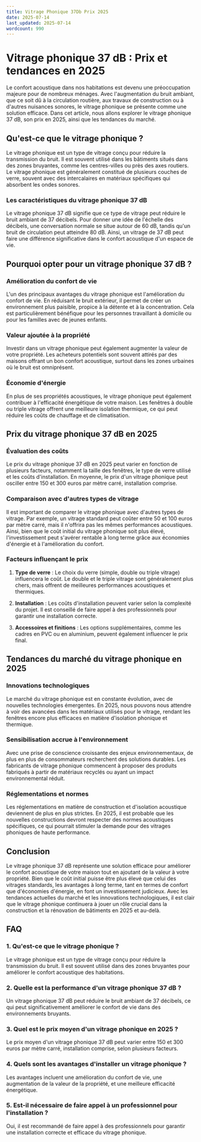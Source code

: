 ```yaml
---
title: Vitrage Phonique 37Db Prix 2025
date: 2025-07-14
last_updated: 2025-07-14
wordcount: 990
---
```


# Vitrage phonique 37 dB : Prix et tendances en 2025

Le confort acoustique dans nos habitations est devenu une préoccupation majeure pour de nombreux ménages. Avec l'augmentation du bruit ambiant, que ce soit dû à la circulation routière, aux travaux de construction ou à d'autres nuisances sonores, le vitrage phonique se présente comme une solution efficace. Dans cet article, nous allons explorer le vitrage phonique 37 dB, son prix en 2025, ainsi que les tendances du marché.

## Qu'est-ce que le vitrage phonique ?

Le vitrage phonique est un type de vitrage conçu pour réduire la transmission du bruit. Il est souvent utilisé dans les bâtiments situés dans des zones bruyantes, comme les centres-villes ou près des axes routiers. Le vitrage phonique est généralement constitué de plusieurs couches de verre, souvent avec des intercalaires en matériaux spécifiques qui absorbent les ondes sonores.

### Les caractéristiques du vitrage phonique 37 dB

Le vitrage phonique 37 dB signifie que ce type de vitrage peut réduire le bruit ambiant de 37 décibels. Pour donner une idée de l'échelle des décibels, une conversation normale se situe autour de 60 dB, tandis qu'un bruit de circulation peut atteindre 80 dB. Ainsi, un vitrage de 37 dB peut faire une différence significative dans le confort acoustique d'un espace de vie.

## Pourquoi opter pour un vitrage phonique 37 dB ?

### Amélioration du confort de vie

L'un des principaux avantages du vitrage phonique est l'amélioration du confort de vie. En réduisant le bruit extérieur, il permet de créer un environnement plus paisible, propice à la détente et à la concentration. Cela est particulièrement bénéfique pour les personnes travaillant à domicile ou pour les familles avec de jeunes enfants.

### Valeur ajoutée à la propriété

Investir dans un vitrage phonique peut également augmenter la valeur de votre propriété. Les acheteurs potentiels sont souvent attirés par des maisons offrant un bon confort acoustique, surtout dans les zones urbaines où le bruit est omniprésent.

### Économie d'énergie

En plus de ses propriétés acoustiques, le vitrage phonique peut également contribuer à l'efficacité énergétique de votre maison. Les fenêtres à double ou triple vitrage offrent une meilleure isolation thermique, ce qui peut réduire les coûts de chauffage et de climatisation.

## Prix du vitrage phonique 37 dB en 2025

### Évaluation des coûts

Le prix du vitrage phonique 37 dB en 2025 peut varier en fonction de plusieurs facteurs, notamment la taille des fenêtres, le type de verre utilisé et les coûts d'installation. En moyenne, le prix d'un vitrage phonique peut osciller entre 150 et 300 euros par mètre carré, installation comprise.

### Comparaison avec d'autres types de vitrage

Il est important de comparer le vitrage phonique avec d'autres types de vitrage. Par exemple, un vitrage standard peut coûter entre 50 et 100 euros par mètre carré, mais il n'offrira pas les mêmes performances acoustiques. Ainsi, bien que le coût initial du vitrage phonique soit plus élevé, l'investissement peut s'avérer rentable à long terme grâce aux économies d'énergie et à l'amélioration du confort.

### Facteurs influençant le prix

1. **Type de verre** : Le choix du verre (simple, double ou triple vitrage) influencera le coût. Le double et le triple vitrage sont généralement plus chers, mais offrent de meilleures performances acoustiques et thermiques.
   
2. **Installation** : Les coûts d'installation peuvent varier selon la complexité du projet. Il est conseillé de faire appel à des professionnels pour garantir une installation correcte.

3. **Accessoires et finitions** : Les options supplémentaires, comme les cadres en PVC ou en aluminium, peuvent également influencer le prix final.

## Tendances du marché du vitrage phonique en 2025

### Innovations technologiques

Le marché du vitrage phonique est en constante évolution, avec de nouvelles technologies émergentes. En 2025, nous pouvons nous attendre à voir des avancées dans les matériaux utilisés pour le vitrage, rendant les fenêtres encore plus efficaces en matière d'isolation phonique et thermique.

### Sensibilisation accrue à l'environnement

Avec une prise de conscience croissante des enjeux environnementaux, de plus en plus de consommateurs recherchent des solutions durables. Les fabricants de vitrage phonique commencent à proposer des produits fabriqués à partir de matériaux recyclés ou ayant un impact environnemental réduit.

### Réglementations et normes

Les réglementations en matière de construction et d'isolation acoustique deviennent de plus en plus strictes. En 2025, il est probable que les nouvelles constructions devront respecter des normes acoustiques spécifiques, ce qui pourrait stimuler la demande pour des vitrages phoniques de haute performance.

## Conclusion

Le vitrage phonique 37 dB représente une solution efficace pour améliorer le confort acoustique de votre maison tout en ajoutant de la valeur à votre propriété. Bien que le coût initial puisse être plus élevé que celui des vitrages standards, les avantages à long terme, tant en termes de confort que d'économies d'énergie, en font un investissement judicieux. Avec les tendances actuelles du marché et les innovations technologiques, il est clair que le vitrage phonique continuera à jouer un rôle crucial dans la construction et la rénovation de bâtiments en 2025 et au-delà.

## FAQ

### 1. Qu'est-ce que le vitrage phonique ?

Le vitrage phonique est un type de vitrage conçu pour réduire la transmission du bruit. Il est souvent utilisé dans des zones bruyantes pour améliorer le confort acoustique des habitations.

### 2. Quelle est la performance d'un vitrage phonique 37 dB ?

Un vitrage phonique 37 dB peut réduire le bruit ambiant de 37 décibels, ce qui peut significativement améliorer le confort de vie dans des environnements bruyants.

### 3. Quel est le prix moyen d'un vitrage phonique en 2025 ?

Le prix moyen d'un vitrage phonique 37 dB peut varier entre 150 et 300 euros par mètre carré, installation comprise, selon plusieurs facteurs.

### 4. Quels sont les avantages d'installer un vitrage phonique ?

Les avantages incluent une amélioration du confort de vie, une augmentation de la valeur de la propriété, et une meilleure efficacité énergétique.

### 5. Est-il nécessaire de faire appel à un professionnel pour l'installation ?

Oui, il est recommandé de faire appel à des professionnels pour garantir une installation correcte et efficace du vitrage phonique.